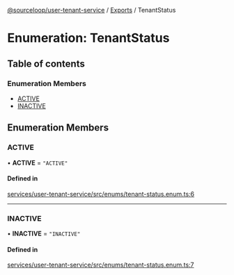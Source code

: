 [@sourceloop/user-tenant-service](../README.md) / [Exports](../modules.md) / TenantStatus

# Enumeration: TenantStatus

## Table of contents

### Enumeration Members

- [ACTIVE](TenantStatus.md#active)
- [INACTIVE](TenantStatus.md#inactive)

## Enumeration Members

### ACTIVE

• **ACTIVE** = ``"ACTIVE"``

#### Defined in

[services/user-tenant-service/src/enums/tenant-status.enum.ts:6](https://github.com/sourcefuse/loopback4-microservice-catalog/blob/d35fdb3f0/services/user-tenant-service/src/enums/tenant-status.enum.ts#L6)

___

### INACTIVE

• **INACTIVE** = ``"INACTIVE"``

#### Defined in

[services/user-tenant-service/src/enums/tenant-status.enum.ts:7](https://github.com/sourcefuse/loopback4-microservice-catalog/blob/d35fdb3f0/services/user-tenant-service/src/enums/tenant-status.enum.ts#L7)
